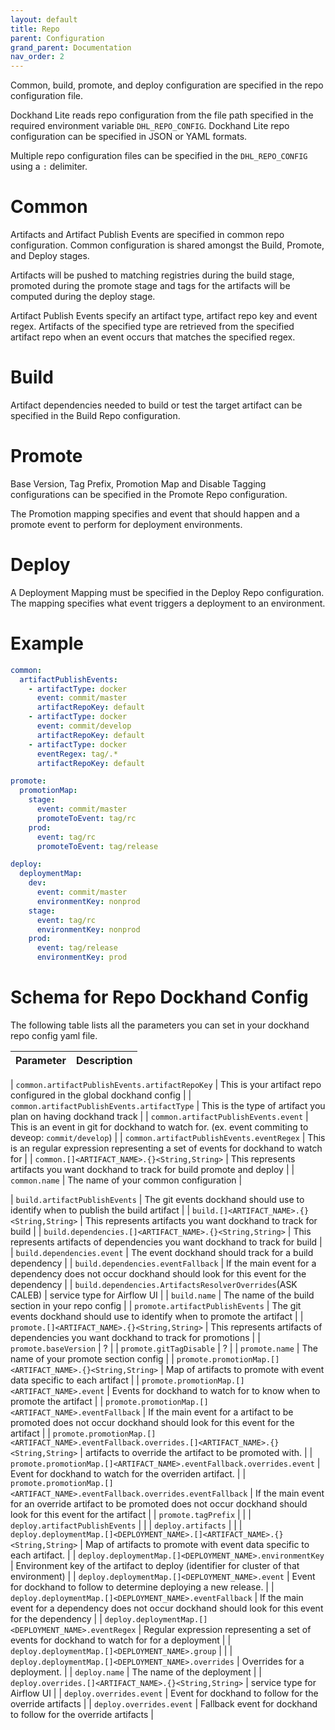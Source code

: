 ```yaml
---
layout: default
title: Repo
parent: Configuration
grand_parent: Documentation
nav_order: 2
---
```


Common, build, promote, and deploy configuration are specified in the repo configuration file.

Dockhand Lite reads repo configuration from the file path specified in the required environment variable `DHL_REPO_CONFIG`. Dockhand Lite repo configuration can be specified in JSON or YAML formats.

Multiple repo configuration files can be specified in the `DHL_REPO_CONFIG` using a `:` delimiter.

# [](#header-1) Common

Artifacts and Artifact Publish Events are specified in common repo configuration. Common configuration is shared amongst the Build, Promote, and Deploy stages.

Artifacts will be pushed to matching registries during the build stage, promoted during the promote stage and tags for the artifacts will be computed during the deploy stage.

Artifact Publish Events specify an artifact type, artifact repo key and event regex. Artifacts of the specified type are retrieved from the specified artifact repo when an event occurs that matches the specified regex.

# [](#header-1) Build

Artifact dependencies needed to build or test the target artifact can be specified in the Build Repo configuration.

# [](#header-1) Promote

Base Version, Tag Prefix, Promotion Map and Disable Tagging configurations can be specified in the Promote Repo configuration.

The Promotion mapping specifies and event that should happen and a promote event to perform for deployment environments.

# [](#header-1) Deploy

A Deployment Mapping must be specified in the Deploy Repo configuration. The mapping specifies what event triggers a deployment to an environment.

# [](#header-1) Example

```yaml
common:
  artifactPublishEvents:
    - artifactType: docker
      event: commit/master
      artifactRepoKey: default
    - artifactType: docker
      event: commit/develop
      artifactRepoKey: default
    - artifactType: docker
      eventRegex: tag/.*
      artifactRepoKey: default

promote:
  promotionMap:
    stage:
      event: commit/master
      promoteToEvent: tag/rc
    prod:
      event: tag/rc
      promoteToEvent: tag/release

deploy:
  deploymentMap:
    dev:
      event: commit/master
      environmentKey: nonprod
    stage:
      event: tag/rc
      environmentKey: nonprod
    prod:
      event: tag/release
      environmentKey: prod

```

# Schema for Repo Dockhand Config

The following table lists all the parameters you can set in your dockhand repo config yaml file.

| Parameter                                | Description                                             |
|------------------------------------------|---------------------------------------------------------|


| `common.artifactPublishEvents.artifactRepoKey`  | This is your artifact repo configured in the global dockhand config |
| `common.artifactPublishEvents.artifactType`  | This is the type of artifact you plan on having dockhand track | 
| `common.artifactPublishEvents.event`  | This is an event in git for dockhand to watch for. (ex. event commiting to deveop: `commit/develop`) | 
| `common.artifactPublishEvents.eventRegex`                   | This is an regular expression representing a set of events for dockhand to watch for |
| `common.[]<ARTIFACT_NAME>.{}<String,String>`                   | This represents artifacts you want dockhand to track for build promote and deploy | 
| `common.name`                   | The name of your common configuration |

| `build.artifactPublishEvents`   | The git events dockhand should use to identify when to publish the build artifact | 
| `build.[]<ARTIFACT_NAME>.{}<String,String>`  | This represents artifacts you want dockhand to track for build   |
| `build.dependencies.[]<ARTIFACT_NAME>.{}<String,String>`   | This represents artifacts of dependencies you want dockhand to track for build |
| `build.dependencies.event`   | The event dockhand should track for a build dependency  |
| `build.dependencies.eventFallback`   | If the main event for a dependency does not occur dockhand should look for this event for the dependency |
| `build.dependencies.ArtifactsResolverOverrides`(ASK CALEB)   | service type for Airflow UI   |
| `build.name`   | The name of the build section in your repo config |
| `promote.artifactPublishEvents`   | The git events dockhand should use to identify when to promote the artifact |
| `promote.[]<ARTIFACT_NAME>.{}<String,String>`   | This represents artifacts of dependencies you want dockhand to track for promotions |
| `promote.baseVersion`   | ? |
| `promote.gitTagDisable`   | ? |
| `promote.name`   | The name of your promote section config  |
| `promote.promotionMap.[]<ARTIFACT_NAME>.{}<String,String>`   | Map of artifacts to promote with event data specific to each artifact |
| `promote.promotionMap.[]<ARTIFACT_NAME>.event`   | Events for dockhand to watch for to know when to promote the artifact |
| `promote.promotionMap.[]<ARTIFACT_NAME>.eventFallback`   | If the main event for a artifact to be promoted does not occur dockhand should look for this event for the artifact   |
| `promote.promotionMap.[]<ARTIFACT_NAME>.eventFallback.overrides.[]<ARTIFACT_NAME>.{}<String,String>` | artifacts to override the artifact to be promoted with.  |
| `promote.promotionMap.[]<ARTIFACT_NAME>.eventFallback.overrides.event` | Event for dockhand to watch for the overriden artifact. |
| `promote.promotionMap.[]<ARTIFACT_NAME>.eventFallback.overrides.eventFallback` | If the main event for an override artifact to be promoted does not occur dockhand should look for this event for the artifact |
| `promote.tagPrefix`   |  |
| `deploy.artifactPublishEvents`   |   |
| `deploy.artifacts`   |   |
| `deploy.deploymentMap.[]<DEPLOYMENT_NAME>.[]<ARTIFACT_NAME>.{}<String,String>`   | Map of artifacts to promote with event data specific to each artifact. |
| `deploy.deploymentMap.[]<DEPLOYMENT_NAME>.environmentKey`  | Environment key of the artifact to deploy (identifier for cluster of that environment) |
| `deploy.deploymentMap.[]<DEPLOYMENT_NAME>.event`  |  Event for dockhand to follow to determine deploying a new release. |
| `deploy.deploymentMap.[]<DEPLOYMENT_NAME>.eventFallback`  |  If the main event for a dependency does not occur dockhand should look for this event for the dependency  |
| `deploy.deploymentMap.[]<DEPLOYMENT_NAME>.eventRegex`  |  Regular expression representing a set of events for dockhand to watch for for a deployment |
| `deploy.deploymentMap.[]<DEPLOYMENT_NAME>.group`  |    |
| `deploy.deploymentMap.[]<DEPLOYMENT_NAME>.overrides`  |  Overrides for a deployment.  |
| `deploy.name`   | The name of the deployment  |
| `deploy.overrides.[]<ARTIFACT_NAME>.{}<String,String>`   | service type for Airflow UI    |
| `deploy.overrides.event` | Event for dockhand to follow for the override artifacts |
| `deploy.overrides.event` | Fallback event for dockhand to follow for the override artifacts |

